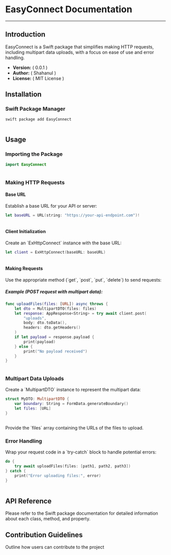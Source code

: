 # EasyConnect Documentation

------------------------------------------------------------------------

## Introduction

EasyConnect is a Swift package that simplifies making HTTP requests,
including multipart data uploads, with a focus on ease of use and error
handling.

-   **Version:** ( 0.0.1 )
-   **Author:** ( Shahanul )
-   **License:** ( MIT License )

## Installation

### Swift Package Manager

``` code
swift package add EasyConnect
    
```


## Usage

### Importing the Package

``` swift
import EasyConnect
    
```

### Making HTTP Requests

#### Base URL

Establish a base URL for your API or server:

``` swift
let baseURL = URL(string: "https://your-api-endpoint.com")!
    
```

#### Client Initialization

Create an \`ExHttpConnect\` instance with the base URL:

``` swift
let client = ExHttpConnect(baseURL: baseURL)
    
```

#### Making Requests

Use the appropriate method (\`get\`, \`post\`, \`put\`, \`delete\`) to
send requests:

##### Example (POST request with multipart data):

``` swift
func uploadFiles(files: [URL]) async throws {
    let dto = MultipartDTO(files: files)
    let response: AppResponse<String> = try await client.post(
        "uploads",
        body: dto.toData(),
        headers: dto.getHeaders()
    )
    if let payload = response.payload {
        print(payload)
    } else {
        print("No payload received")
    }
}
    
```

### Multipart Data Uploads

Create a \`MultipartDTO\` instance to represent the multipart data:

``` swift
struct MyDTO: MultipartDTO {
    var boundary: String = FormData.generateBoundary()
    let files: [URL]
}
    
```

Provide the \`files\` array containing the URLs of the files to upload.

### Error Handling

Wrap your request code in a \`try-catch\` block to handle potential
errors:

``` swift
do {
    try await uploadFiles(files: [path1, path2, path3])
} catch {
    print("Error uploading files:", error)
}
    
```

## API Reference

Please refer to the Swift package documentation for detailed information
about each class, method, and property.

## Contribution Guidelines

Outline how users can contribute to the project
